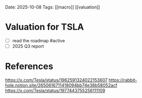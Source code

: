 Date: 2025-10-08
Tags: [[macro]] [[valuation]]

# Valuation for TSLA

- [ ] read the roadmap #active
- [ ] 2025 Q3 report

# References
https://x.com/Tesla/status/1962591324022153607
https://rabbit-hole.notion.site/2650616711418094bb74e38b58052acf
https://x.com/Tesla/status/1977443755256111109